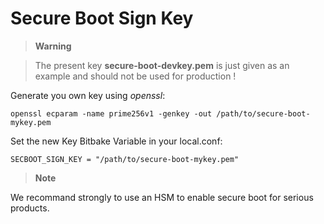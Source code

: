 # Secure Boot Sign Key

> **Warning**

> The present key **secure-boot-devkey.pem** is just given as an example and should not be used for production !

Generate you own key using *openssl*:


```
openssl ecparam -name prime256v1 -genkey -out /path/to/secure-boot-mykey.pem
```

Set the new Key Bitbake Variable in your local.conf:

```
SECBOOT_SIGN_KEY = "/path/to/secure-boot-mykey.pem"

```

> **Note**

We recommand strongly to use an HSM to enable secure boot for serious products.
